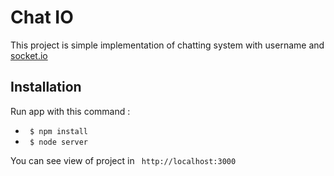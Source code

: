 # Chat IO

This project is simple implementation of chatting system with username and [socket.io](https://socket.io/)

## Installation
Run app with this command :

- ``` $ npm install```
- ``` $ node server```

You can see view of project in ``` http://localhost:3000```

